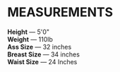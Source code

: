 # MEASUREMENTS

**Height** — 5'0"  
**Weight** — 110lb  
**Ass Size** — 32 inches  
**Breast Size** — 34 inches  
**Waist Size** — 24 Inches  